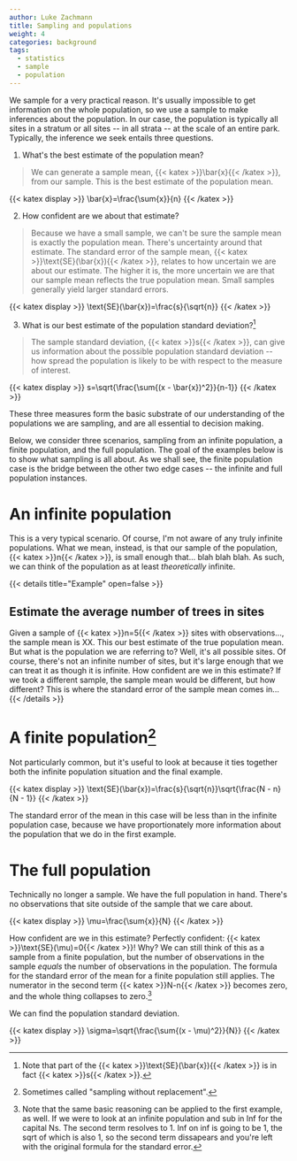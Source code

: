 ```yaml
---
author: Luke Zachmann
title: Sampling and populations
weight: 4
categories: background
tags:
  - statistics
  - sample
  - population
---
```


We sample for a very practical reason. It's usually impossible to get information on the whole population, so we use a sample to make inferences about the population. In our case, the population is typically all sites in a stratum or all sites -- in all strata -- at the scale of an entire park. Typically, the inference we seek entails three questions.

1. What's the best estimate of the population mean?  
> We can generate a sample mean, {{< katex >}}\bar{x}{{< /katex >}}, from our sample. This is the best estimate of the population mean.  

{{< katex display >}}
\bar{x}=\frac{\sum{x}}{n}
{{< /katex >}}

2. How confident are we about that estimate?  
> Because we have a small sample, we can't be sure the sample mean is exactly the population mean. There's uncertainty around that estimate. The standard error of the sample mean, {{< katex >}}\text{SE}(\bar{x}){{< /katex >}}, relates to how uncertain we are about our estimate. The higher it is, the more uncertain we are that our sample mean reflects the true population mean. Small samples generally yield larger standard errors.  

{{< katex display >}}
\text{SE}(\bar{x})=\frac{s}{\sqrt{n}}
{{< /katex >}}

3. What is our best estimate of the population standard deviation?[^1]  
> The sample standard deviation, {{< katex >}}s{{< /katex >}}, can give us information about the possible population standard deviation -- how spread the population is likely to be with respect to the measure of interest.

{{< katex display >}}
s=\sqrt{\frac{\sum{(x - \bar{x})^2}}{n-1}}
{{< /katex >}}

These three measures form the basic substrate of our understanding of the populations we are sampling, and are all essential to decision making.

Below, we consider three scenarios, sampling from an infinite population, a finite population, and the full population. The goal of the examples below is to show what sampling is all about. As we shall see, the finite population case is the bridge between the other two edge cases -- the infinite and full population instances.

# An infinite population
This is a very typical scenario. Of course, I'm not aware of any truly infinite populations. What we mean, instead, is that our sample of the population, {{< katex >}}n{{< /katex >}}, is small enough that... blah blah blah. As such, we can think of the population as at least _theoretically_ infinite.

{{< details title="Example" open=false >}}
## Estimate the average number of trees in sites
Given a sample of {{< katex >}}n=5{{< /katex >}} sites with observations..., the sample mean is XX. This our best estimate of the true population mean. But what is the population we are referring to? Well, it's all possible sites. Of course, there's not an infinite number of sites, but it's large enough that we can treat it as though it is infinite. How confident are we in this estimate? If we took a different sample, the sample mean would be different, but how different? This is where the standard error of the sample mean comes in...
{{< /details >}}

# A finite population[^2]
Not particularly common, but it's useful to look at because it ties together both the infinite population situation and the final example.

{{< katex display >}}
\text{SE}(\bar{x})=\frac{s}{\sqrt{n}}\sqrt{\frac{N - n}{N - 1}}
{{< /katex >}}

The standard error of the mean in this case will be less than in the infinite population case, because we have proportionately more information about the population that we do in the first example.

# The full population

Technically no longer a sample. We have the full population in hand. There's no observations that site outside of the sample that we care about.

{{< katex display >}}
\mu=\frac{\sum{x}}{N}
{{< /katex >}}

How confident are we in this estimate? Perfectly confident: {{< katex >}}\text{SE}(\mu)=0{{< /katex >}}! Why? We can still think of this as a sample from a finite population, but the number of observations in the sample _equals_ the number of observations in the population. The formula for the standard error of the mean for a finite population still applies. The numerator in the second term {{< katex >}}N-n{{< /katex >}} becomes zero, and the whole thing collapses to zero.[^3]

We can find the population standard deviation.

{{< katex display >}}
\sigma=\sqrt{\frac{\sum{(x - \mu)^2}}{N}}
{{< /katex >}}

[^1]: Note that part of the {{< katex >}}\text{SE}(\bar{x}){{< /katex >}} is in fact {{< katex >}}s{{< /katex >}}.
[^2]: Sometimes called "sampling without replacement".
[^3]: Note that the same basic reasoning can be applied to the first example, as well. If we were to look at an infinite population and sub in Inf for the capital Ns. The second term resolves to 1. Inf on inf is going to be 1, the sqrt of which is also 1, so the second term dissapears and you're left with the original formula for the standard error.

